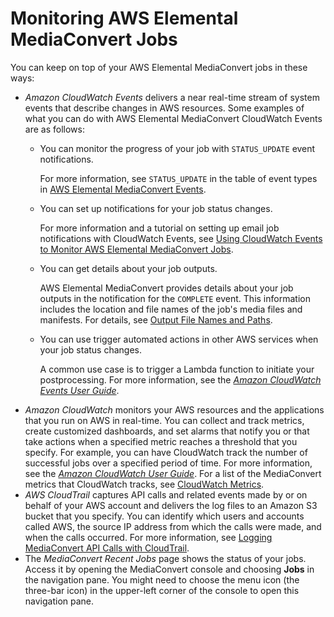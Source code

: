 # Monitoring AWS Elemental MediaConvert Jobs<a name="monitoring-overview"></a>

You can keep on top of your AWS Elemental MediaConvert jobs in these ways:
+ *Amazon CloudWatch Events* delivers a near real\-time stream of system events that describe changes in AWS resources\. Some examples of what you can do with AWS Elemental MediaConvert CloudWatch Events are as follows:
  + You can monitor the progress of your job with `STATUS_UPDATE` event notifications\. 

    For more information, see `STATUS_UPDATE` in the table of event types in [AWS Elemental MediaConvert Events](mediaconvert_cwe_events.md)\.
  + You can set up notifications for your job status changes\. 

    For more information and a tutorial on setting up email job notifications with CloudWatch Events, see [Using CloudWatch Events to Monitor AWS Elemental MediaConvert Jobs](cloudwatch_events.md)\.
  + You can get details about your job outputs\.

    AWS Elemental MediaConvert provides details about your job outputs in the notification for the `COMPLETE` event\. This information includes the location and file names of the job's media files and manifests\. For details, see [Output File Names and Paths](output-file-names-and-paths.md)\.
  + You can use trigger automated actions in other AWS services when your job status changes\.

    A common use case is to trigger a Lambda function to initiate your postprocessing\. For more information, see the *[Amazon CloudWatch Events User Guide](https://docs.aws.amazon.com/AmazonCloudWatch/latest/events/)*\.
+ *Amazon CloudWatch* monitors your AWS resources and the applications that you run on AWS in real\-time\. You can collect and track metrics, create customized dashboards, and set alarms that notify you or that take actions when a specified metric reaches a threshold that you specify\. For example, you can have CloudWatch track the number of successful jobs over a specified period of time\. For more information, see the *[Amazon CloudWatch User Guide](https://docs.aws.amazon.com/AmazonCloudWatch/latest/monitoring/)*\. For a list of the MediaConvert metrics that CloudWatch tracks, see [CloudWatch Metrics](MediaConvert-metrics.md)\.
+ *AWS CloudTrail* captures API calls and related events made by or on behalf of your AWS account and delivers the log files to an Amazon S3 bucket that you specify\. You can identify which users and accounts called AWS, the source IP address from which the calls were made, and when the calls occurred\. For more information, see [Logging MediaConvert API Calls with CloudTrail](logging-using-cloudtrail.md)\.
+ The *MediaConvert Recent Jobs* page shows the status of your jobs\. Access it by opening the MediaConvert console and choosing **Jobs** in the navigation pane\. You might need to choose the menu icon \(the three\-bar icon\) in the upper\-left corner of the console to open this navigation pane\.